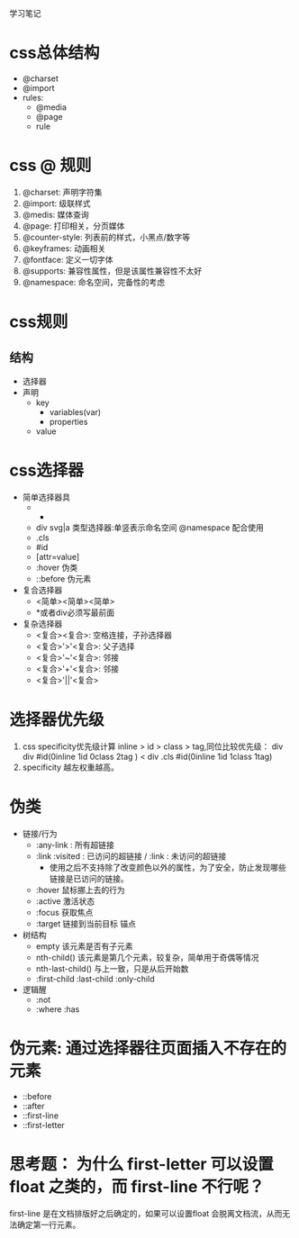 学习笔记
# css总体结构
- @charset  
- @import  
- rules: 
    - @media
    - @page
    - rule  
# css @ 规则
1. @charset: 声明字符集
2. @import: 级联样式
3. @medis: 媒体查询
4. @page: 打印相关，分页媒体
5. @counter-style: 列表前的样式，小黑点/数字等
6. @keyframes: 动画相关
7. @fontface: 定义一切字体
8. @supports: 兼容性属性，但是该属性兼容性不太好
9. @namespace: 命名空间，完备性的考虑
# css规则
## 结构
- 选择器
- 声明
    - key
        - variables(var)
        - properties
    - value
# css选择器
- 简单选择器具
    - *
    - div svg|a 类型选择器:单竖表示命名空间 @namespace 配合使用
    - .cls
    - #id
    - [attr=value]
    - :hover 伪类
    - ::before 伪元素
- 复合选择器
    - <简单><简单><简单>
    - *或者div必须写最前面
- 复杂选择器
    - <复合><sp><复合>: 空格连接，子孙选择器
    - <复合>'>'<复合>: 父子选择
    - <复合>'~'<复合>: 邻接
    - <复合>'+'<复合>: 邻接
    - <复合>'||'<复合>
# 选择器优先级
1. css specificity优先级计算 inline > id > class > tag,同位比较优先级： div div #id(0inline 1id 0class 2tag )  < div .cls #id(0inline 1id 1class 1tag)
2. specificity 越左权重越高。
# 伪类
- 链接/行为
    - :any-link : 所有超链接
    - :link :visited : 已访问的超链接 / :link : 未访问的超链接 
        - 使用之后不支持除了改变颜色以外的属性，为了安全，防止发现哪些链接是已访问的链接。
    - :hover 鼠标挪上去的行为
    - :active 激活状态
    - :focus 获取焦点
    - :target 链接到当前目标 锚点
- 树结构
    - empty 该元素是否有子元素
    - nth-child() 该元素是第几个元素，较复杂，简单用于奇偶等情况
    - nth-last-child() 与上一致，只是从后开始数
    - :first-child :last-child :only-child 
- 逻辑醒
    - :not
    - :where :has

# 伪元素: 通过选择器往页面插入不存在的元素
- ::before
- ::after
- ::first-line
- ::first-letter

# 思考题： 为什么 first-letter 可以设置 float 之类的，而 first-line 不行呢？
first-line 是在文档排版好之后确定的，如果可以设置float 会脱离文档流，从而无法确定第一行元素。